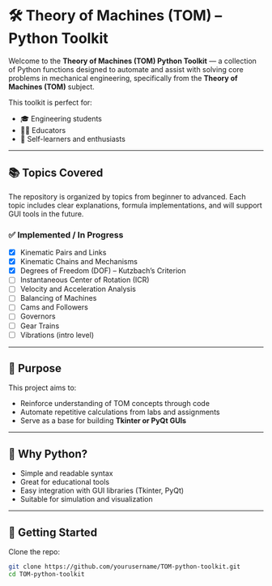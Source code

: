 # 🛠️ Theory of Machines (TOM) – Python Toolkit

Welcome to the **Theory of Machines (TOM) Python Toolkit** — a collection of Python functions designed to automate and assist with solving core problems in mechanical engineering, specifically from the **Theory of Machines (TOM)** subject.

This toolkit is perfect for:
- 🎓 Engineering students
- 👨‍🏫 Educators
- 🧠 Self-learners and enthusiasts

---

## 📚 Topics Covered

The repository is organized by topics from beginner to advanced. Each topic includes clear explanations, formula implementations, and will support GUI tools in the future.

### ✅ Implemented / In Progress

- [x] Kinematic Pairs and Links
- [x] Kinematic Chains and Mechanisms
- [x] Degrees of Freedom (DOF) – Kutzbach’s Criterion
- [ ] Instantaneous Center of Rotation (ICR)
- [ ] Velocity and Acceleration Analysis
- [ ] Balancing of Machines
- [ ] Cams and Followers
- [ ] Governors
- [ ] Gear Trains
- [ ] Vibrations (intro level)

---

## 🎯 Purpose

This project aims to:
- Reinforce understanding of TOM concepts through code
- Automate repetitive calculations from labs and assignments
- Serve as a base for building **Tkinter or PyQt GUIs**

---

## 🐍 Why Python?

- Simple and readable syntax
- Great for educational tools
- Easy integration with GUI libraries (Tkinter, PyQt)
- Suitable for simulation and visualization

---

## 🚀 Getting Started

Clone the repo:

```bash
git clone https://github.com/yourusername/TOM-python-toolkit.git
cd TOM-python-toolkit
